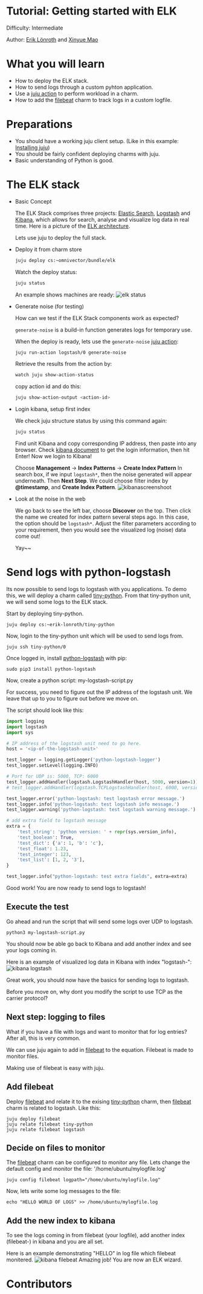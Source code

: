 # Tutorial: Getting started with ELK

Difficulty: Intermediate

Author: [Erik Lönroth] and [Xinyue Mao]

# What you will learn 

* How to deploy the ELK stack.
* How to send logs through a custom pyhton application.
* Use a [juju action] to perform workload in a charm.
* How to add the [filebeat] charm to track logs in a custom logfile.

# Preparations
* You should have a working juju client setup. (Like in this example: [Installing juju])
* You should be fairly confident deploying charms with juju.
* Basic understanding of Python is good.

# The ELK stack
 - Basic Concept
 
   The ELK Stack comprises three projects: [Elastic Search], [Logstash] and [Kibana], which allows for search, analyse and visualize log data in real time.
   Here is a picture of the [ELK architecture]. 
   
   Lets use juju to deploy the full stack.

 - Deploy it from charm store
    ```sh
    juju deploy cs:~omnivector/bundle/elk
    ```
    Watch the deploy status:
    ```sh
    juju status
    ```
    An example shows machines are ready:
    ![elk status] 
    
    
 - Generate noise (for testing)
 
   How can we test if the ELK Stack components work as expected?
   
   `generate-noise` is a build-in function generates logs for temporary use.
   
   When the deploy is ready, lets use the `generate-noise` [juju action]: 
   ```sh
   juju run-action logstash/0 generate-noise
   ```
   Retrieve the results from the action by:
   ```sh
   watch juju show-action-status
   ```
   copy action id and do this:
   ```sh
   juju show-action-output <action-id>
   ```
   
 - Login kibana, setup first index
 
   We check juju structure status by using this command again:
   ```sh
   juju status
   ```
   Find unit Kibana and copy corresponding IP address, then paste into any browser.
   Check [kibana document] to get the login information, then hit Enter!
   Now we login to Kibana!
   
   Choose **Management** -> **Index Patterns** -> **Create Index Pattern**
   In search box, if we input `logstash*`, then the noise generated will appear underneath. Then **Next Step**.
   We could choose filter index by **@timestamp**, and **Create Index Pattern**.
   ![kibanascreenshoot]

 - Look at the noise in the web
 
   We go back to see the left bar, choose **Discover** on the top. Then click the name we created for index pattern several steps ago. In this case, the option should be `logstash*`.
   Adjust the filter parameters according to your requirement, then you would see the visualized log (noise) data come out! 

   Yay~~
   


# Send logs with python-logstash
Its now possible to send logs to logstash with you applications. To demo this, we will deploy a charm called [tiny-python]. From that tiny-python unit, we will send some logs to the ELK stack.

Start by deploying tiny-python.

``` juju deploy cs:~erik-lonroth/tiny-python ```

Now, login to the tiny-python unit which will be used to send logs from.

```juju ssh tiny-python/0```

Once logged in, install [python-logstash] with pip: 

```
sudo pip3 install python-logstash
```

Now, create a python script: my-logstash-script.py

For success, you need to figure out the IP address of the logstash unit. We leave that up to you to figure out before we move on.

The script should look like this:

```python
import logging
import logstash
import sys

# IP address of the logstash unit need to go here.
host = '<ip-of-the-logstash-unit>'

test_logger = logging.getLogger('python-logstash-logger')
test_logger.setLevel(logging.INFO)

# Port for UDP is: 5000, TCP: 6000
test_logger.addHandler(logstash.LogstashHandler(host, 5000, version=1))
# test_logger.addHandler(logstash.TCPLogstashHandler(host, 6000, version=1))

test_logger.error('python-logstash: test logstash error message.')
test_logger.info('python-logstash: test logstash info message.')
test_logger.warning('python-logstash: test logstash warning message.')

# add extra field to logstash message
extra = {
    'test_string': 'python version: ' + repr(sys.version_info),
    'test_boolean': True,
    'test_dict': {'a': 1, 'b': 'c'},
    'test_float': 1.23,
    'test_integer': 123,
    'test_list': [1, 2, '3'],
}

test_logger.info("python-logstash: test extra fields", extra=extra)
```

Good work! You are now ready to send logs to logstash!

## Execute the test
Go ahead and run the script that will send some logs over UDP to logstash.

```
python3 my-logstash-script.py
```

You should now be able go back to Kibana and add another index and see your logs coming in.

Here is an example of visualized log data in Kibana with index "logstash-":
![kibana logstash]

Great work, you should now have the basics for sending logs to logstash. 

Before you move on, why dont you modify the script to use TCP as the carrier protocol?

## Next step: logging to files

What if you have a file with logs and want to monitor that for log entries? After all, this is very common.

We can use juju again to add in [filebeat] to the equation. Filebeat is made to monitor files.

Making use of filebeat is easy with juju.

## Add filebeat
Deploy [filebeat] and relate it to the exising [tiny-python] charm, then [filebeat] charm is related to logstash. Like this:
```
juju deploy filebeat
juju relate filebeat tiny-python
juju relate filebeat logstash
```

## Decide on files to monitor
The [filebeat] charm can be configured to monitor any file. Lets change the default config and monitor the file: '/home/ubuntu/mylogfile.log'

```
juju config filebeat logpath="/home/ubuntu/mylogfile.log"
```

Now, lets write some log messages to the file:

```
echo "HELLO WORLD OF LOGS" >> /home/ubuntu/mylogfile.log
```

## Add the new index to kibana
To see the logs coming in from filebeat (your logfile), add another index (filebeat-) in kibana and you are all set.

Here is an example demonstrating "HELLO" in log file which filebeat monitered.
![kibana filebeat]
Amazing job! You are now an ELK wizard.

# Contributors



[Erik Lönroth]: http://eriklonroth.wordpress.com
[Xinyue Mao]: http://github.com/xinyuemao
[tiny-python]: https://jujucharms.com/new/u/erik-lonroth/tiny-python
[Getting started]: https://docs.jujucharms.com/2.5/en/getting-started
[ELK architecture]: https://cdn2.howtodoinjava.com/wp-content/uploads/2017/08/ELK.jpg
[Installing juju]: https://discourse.jujucharms.com/t/installing-juju/1164
[Elastic Search]: https://jujucharms.com/u/omnivector/elasticsearch
[Logstash]: https://jujucharms.com/u/omnivector/logstash
[Kibana]: https://jujucharms.com/u/omnivector/kibana
[juju action]: https://docs.jujucharms.com/2.5/en/actions
[filebeat]: https://jujucharms.com/filebeat
[python-logstash]: https://pypi.org/project/python-logstash/
[status]: https://github.com/erik78se/tutorial-elk-stack/blob/master/jujustatus.PNG?raw=true
[kibana document]: https://jujucharms.com/u/omnivector/kibana/
[kibanascreenshoot]: https://github.com/erik78se/tutorial-elk-stack/blob/master/kibana_screenshoot.PNG?raw=true
[kibana logstash]: https://github.com/erik78se/tutorial-elk-stack/blob/master/kibana_logstash_pythonlogger.PNG?raw=true
[kibana filebeat]: https://github.com/erik78se/tutorial-elk-stack/blob/master/kibana_filebeat_hello.PNG?raw=true
[elk status]: https://github.com/erik78se/tutorial-elk-stack/blob/master/status_elk.PNG?raw=true
